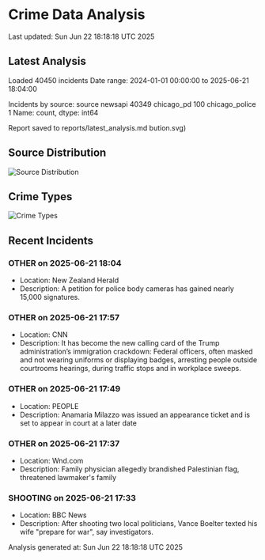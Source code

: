 # Crime Data Analysis
Last updated: Sun Jun 22 18:18:18 UTC 2025

## Latest Analysis

Loaded 40450 incidents
Date range: 2024-01-01 00:00:00 to 2025-06-21 18:04:00

Incidents by source:
source
newsapi           40349
chicago_pd          100
chicago_police        1
Name: count, dtype: int64

Report saved to reports/latest_analysis.md
bution.svg)

## Source Distribution
![Source Distribution](images/source_distribution.svg)

## Crime Types
![Crime Types](images/crime_types.svg)

## Recent Incidents

### OTHER on 2025-06-21 18:04
- Location: New Zealand Herald
- Description: A petition for police body cameras has gained nearly 15,000 signatures.


### OTHER on 2025-06-21 17:57
- Location: CNN
- Description: It has become the new calling card of the Trump administration’s immigration crackdown: Federal officers, often masked and not wearing uniforms or displaying badges, arresting people outside courtrooms hearings, during traffic stops and in workplace sweeps.


### OTHER on 2025-06-21 17:49
- Location: PEOPLE
- Description: Anamaria Milazzo was issued an appearance ticket and is set to appear in court at a later date


### OTHER on 2025-06-21 17:37
- Location: Wnd.com
- Description: Family physician allegedly brandished Palestinian flag, threatened lawmaker's family


### SHOOTING on 2025-06-21 17:33
- Location: BBC News
- Description: After shooting two local politicians, Vance Boelter texted his wife "prepare for war", say investigators.

Analysis generated at: Sun Jun 22 18:18:18 UTC 2025
